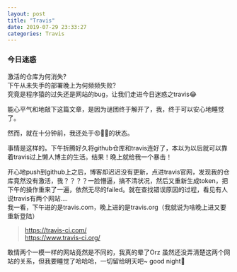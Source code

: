```yaml
---
layout: post
title: "Travis"
date: 2019-07-29 23:33:27
categories: Travis
---
```

### 今日迷惑

激活的仓库为何消失?  
下午从未失手的部署晚上为何频频失败?  
究竟是程序猿的过失还是网站的bug，让我们走进今日迷惑之travis😂

能心平气和地敲下这篇文章，是因为谜团终于解开了，我，终于可以安心地睡觉了。

然而，就在十分钟前，我还处于😡👿🤬的状态。

事情是这样的。下午折腾好久将github仓库和travis连好了，本以为以后就可以靠着travis过上懒人博主的生活。结果！晚上就给我一个暴击！

开心地push到github上之后，博客却迟迟没有更新，点进travis官网，发现我的仓库竟然没有激活，我？？？？一脸懵逼，搞不清状况，然后又重新生成token，把下午的操作重来了一遍，依然无尽的failed。就在查找错误原因的过程，看见有人说travis有两个网站....  
我一看，下午进的是travis.com，晚上进的是travis.org（我就说为啥晚上进又要重新登陆）
><https://travis-ci.com/>  
><https://www.travis-ci.org/>

敢情两个一模一样的网站竟然是不同的，我真的晕了Orz
虽然还没弄清楚这两个网站的关系，但我要睡觉了哈哈哈，一切留给明天吧~ good night🌙